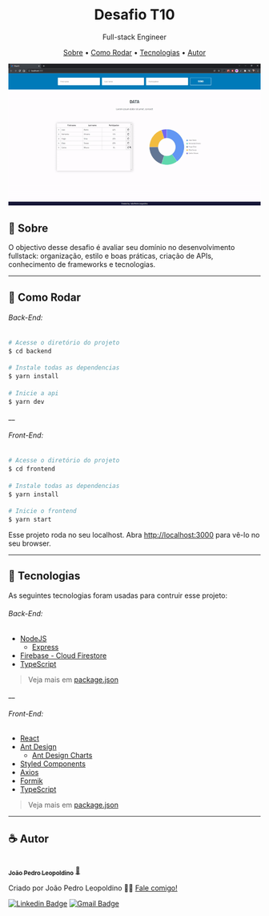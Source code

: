 <h1 align="center">Desafio T10</h1>

<p align="center">Full-stack Engineer</p>

<p align="center">
 <a href="#speech_balloon-sobre">Sobre</a> •
 <a href="#rocket-como-rodar">Como Rodar</a> • 
 <a href="#wrench-tecnologias">Tecnologias</a> • 
 <a href="#coffee-autor">Autor</a>
</p>

<div align="center">
    <img src="presentation.gif" style="width: 80vw; height: auto;"/>
</div>

## :speech_balloon: **Sobre**
O objectivo desse desafio é avaliar seu domínio no desenvolvimento fullstack: organização, estilo e boas práticas, criação de APIs, conhecimento de frameworks e tecnologias.

---
## :rocket: **Como Rodar**
###### Back-End:
```bash
# Acesse o diretório do projeto
$ cd backend

# Instale todas as dependencias
$ yarn install

# Inicie a api
$ yarn dev

```
__
###### Front-End:
```bash
# Acesse o diretório do projeto
$ cd frontend

# Instale todas as dependencias
$ yarn install

# Inicie o frontend
$ yarn start

```
Esse projeto roda no seu localhost.
Abra [http://localhost:3000](http://localhost:3000) para vê-lo no seu browser.

---
## :wrench: **Tecnologias**

As seguintes tecnologias foram usadas para contruir esse projeto:

###### Back-End:
- [NodeJS](https://nodejs.org/en/)
    - [Express](https://expressjs.com/pt-br/)
- [Firebase - Cloud Firestore](https://firebase.google.com/docs/firestore)
- [TypeScript](https://www.typescriptlang.org/)

> Veja mais em [package.json](https://github.com/JPLeopoldino/desafio-t10/blob/main/backend/package.json)

__
###### Front-End:
- [React](https://pt-br.reactjs.org/)
- [Ant Design](https://ant.design/docs/react/introduce)
    - [Ant Design Charts](https://charts.ant.design/en/docs/manual/getting-started)
- [Styled Components](https://styled-components.com/)
- [Axios](https://axios-http.com/docs/intro)
- [Formik](https://formik.org/docs/overview)
- [TypeScript](https://www.typescriptlang.org/)

> Veja mais em [package.json](https://github.com/JPLeopoldino/desafio-t10/blob/main/frontend/package.json)

---
## :coffee: **Autor**

<a href="https://github.com/JPLeopoldino">
 <img style="border-radius: 10px;" src="https://avatars.githubusercontent.com/u/57245390?v=4" width="100px;" alt=""/>
 <br />
 <sub><b>João Pedro Leopoldino</b></sub></a> <a href="https://github.com/JPLeopoldino" title="GitHub">🌌</a>


Criado por João Pedro Leopoldino 👋🏻 [Fale comigo!](https://www.linkedin.com/in/jpleopoldino/?locale=en_US)

[![Linkedin Badge](https://img.shields.io/badge/-João%20Pedro-blue?style=flat-square&logo=Linkedin&logoColor=white&link=https://www.linkedin.com/in/jpleopoldino/)](https://www.linkedin.com/in/jpleopoldino/) [![Gmail Badge](https://img.shields.io/badge/-leopoldino26@gmail.com-c14438?style=flat-square&logo=Gmail&logoColor=white&link=mailto:leopoldino26@gmail.com)](mailto:leopoldino26@gmail.com)